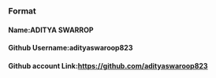 ### Format
#### Name:ADITYA SWARROP
#### Github Username:adityaswaroop823
#### Github account Link:https://github.com/adityaswaroop823

